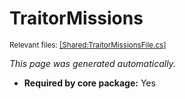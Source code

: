 # TraitorMissions
<sup>Relevant files: [[Shared:TraitorMissionsFile.cs]](https://github.com/Regalis11/Barotrauma/blob/master/Barotrauma/BarotraumaShared/SharedSource/ContentManagement/ContentFile/TraitorMissionsFile.cs)</sup>

*This page was generated automatically.*

- **Required by core package:** Yes



